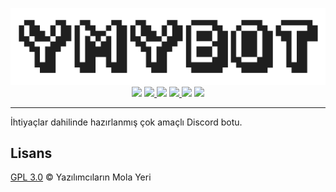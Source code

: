 <p align="center">
  <img src="assets/ymybot-banner.png"><br>
  <img src="https://img.shields.io/github/languages/code-size/ymy-gitrepo/ymybot">
  <a href="https://discord.gg/KazHgb2">
    <img src="https://img.shields.io/discord/418887354699350028">
  </a>
  <img src="https://img.shields.io/badge/python-3.7%2B-yellowgreen">
  <a href="https://github.com/Rapptz/discord.py/">
    <img src="https://img.shields.io/badge/discord-py-blue">
  </a>
  <img src="https://img.shields.io/github/license/ymy-gitrepo/ymybot">
  <a href="https://github.com/psf/black">
    <img src="https://img.shields.io/badge/code%20style-black-black">
  </a>
</p>
 
 ---
 
İhtiyaçlar dahilinde hazırlanmış çok amaçlı Discord botu.

## Lisans
[GPL 3.0](LICENSE) © Yazılımcıların Mola Yeri
